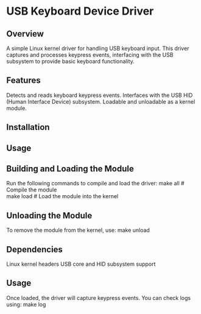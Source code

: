 # USB Keyboard Device Driver

## Overview
A simple Linux kernel driver for handling USB keyboard input. This driver captures and processes keypress events, interfacing with the USB subsystem to provide basic keyboard functionality.

## Features

Detects and reads keyboard keypress events.
Interfaces with the USB HID (Human Interface Device) subsystem.
Loadable and unloadable as a kernel module.

## Installation
   
## Usage
## Building and Loading the Module
Run the following commands to compile and load the driver:
make all       # Compile the module  
make load      # Load the module into the kernel  

## Unloading the Module
To remove the module from the kernel, use:
make unload 
 
## Dependencies
Linux kernel headers
USB core and HID subsystem support

## Usage
Once loaded, the driver will capture keypress events. You can check logs using:
make log

